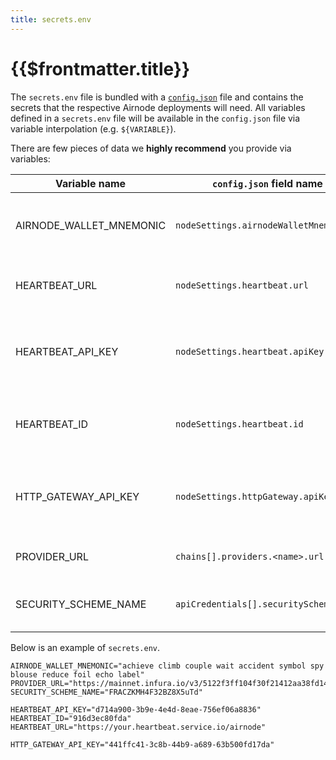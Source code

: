 ```yaml
---
title: secrets.env
---
```


# {{$frontmatter.title}}

The `secrets.env` file is bundled with a [`config.json`](config-json.md) file and contains the secrets that the
respective Airnode deployments will need. All variables defined in a `secrets.env` file will be available in the
`config.json` file via variable interpolation (e.g. `${VARIABLE}`).

There are few pieces of data we **highly recommend** you provide via variables:

| Variable name           | `config.json` field name               | Description                                           |
| ----------------------- | -------------------------------------- | ----------------------------------------------------- |
| AIRNODE_WALLET_MNEMONIC | `nodeSettings.airnodeWalletMnemonic`   | The wallet mnemonic that will be used by the Airnode  |
| HEARTBEAT_URL           | `nodeSettings.heartbeat.url`           | The URL to make the heartbeat request to              |
| HEARTBEAT_API_KEY       | `nodeSettings.heartbeat.apiKey`        | The API key to authenticate against the heartbeat URL |
| HEARTBEAT_ID            | `nodeSettings.heartbeat.id`            | The Airnode heartbeat ID for accounting purposes      |
| HTTP_GATEWAY_API_KEY    | `nodeSettings.httpGateway.apiKey`      | The API key to authenticate against the HTTP gateway  |
| PROVIDER_URL            | `chains[].providers.<name>.url`        | The blockchain provider url                           |
| SECURITY_SCHEME_NAME    | `apiCredentials[].securitySchemeValue` | The security scheme values                            |

Below is an example of `secrets.env`.

<!-- TODO: Reference a file from Airnode examples instead -->

```
AIRNODE_WALLET_MNEMONIC="achieve climb couple wait accident symbol spy blouse reduce foil echo label"
PROVIDER_URL="https://mainnet.infura.io/v3/5122f3ff104f30f21412aa38fd143d53"
SECURITY_SCHEME_NAME="FRACZKMH4F32BZ8X5uTd"

HEARTBEAT_API_KEY="d714a900-3b9e-4e4d-8eae-756ef06a8836"
HEARTBEAT_ID="916d3ec80fda"
HEARTBEAT_URL="https://your.heartbeat.service.io/airnode"

HTTP_GATEWAY_API_KEY="441ffc41-3c8b-44b9-a689-63b500fd17da"
```
